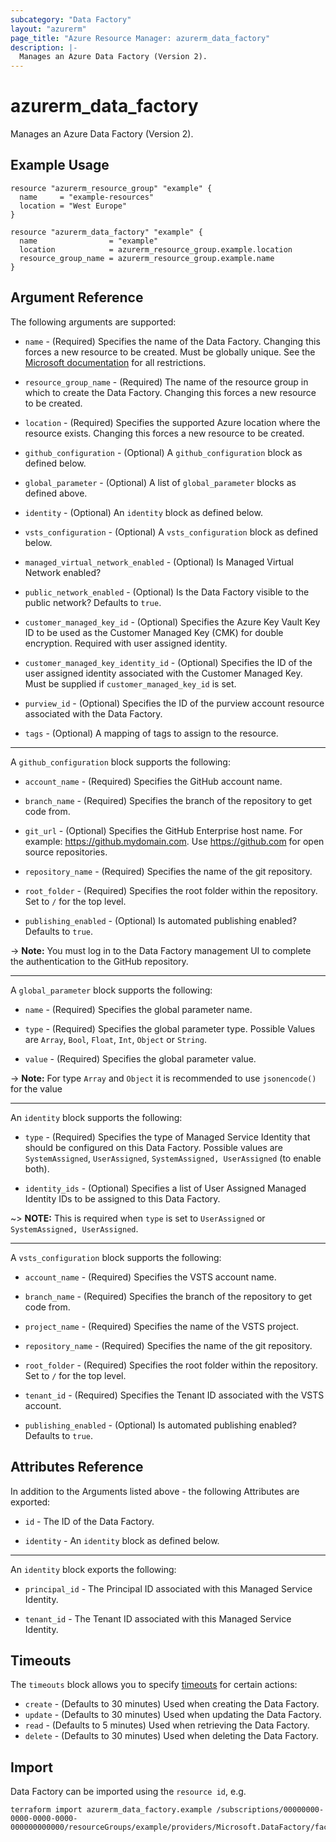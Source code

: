 ```yaml
---
subcategory: "Data Factory"
layout: "azurerm"
page_title: "Azure Resource Manager: azurerm_data_factory"
description: |-
  Manages an Azure Data Factory (Version 2).
---
```


# azurerm_data_factory

Manages an Azure Data Factory (Version 2).

## Example Usage

```hcl
resource "azurerm_resource_group" "example" {
  name     = "example-resources"
  location = "West Europe"
}

resource "azurerm_data_factory" "example" {
  name                = "example"
  location            = azurerm_resource_group.example.location
  resource_group_name = azurerm_resource_group.example.name
}
```

## Argument Reference

The following arguments are supported:

* `name` - (Required) Specifies the name of the Data Factory. Changing this forces a new resource to be created. Must be globally unique. See the [Microsoft documentation](https://docs.microsoft.com/azure/data-factory/naming-rules) for all restrictions.

* `resource_group_name` - (Required) The name of the resource group in which to create the Data Factory. Changing this forces a new resource to be created.

* `location` - (Required) Specifies the supported Azure location where the resource exists. Changing this forces a new resource to be created.

* `github_configuration` - (Optional) A `github_configuration` block as defined below.

* `global_parameter` - (Optional) A list of `global_parameter` blocks as defined above.

* `identity` - (Optional) An `identity` block as defined below.

* `vsts_configuration` - (Optional) A `vsts_configuration` block as defined below.

* `managed_virtual_network_enabled` - (Optional) Is Managed Virtual Network enabled?

* `public_network_enabled` - (Optional) Is the Data Factory visible to the public network? Defaults to `true`.

* `customer_managed_key_id` - (Optional) Specifies the Azure Key Vault Key ID to be used as the Customer Managed Key (CMK) for double encryption. Required with user assigned identity.

* `customer_managed_key_identity_id` - (Optional) Specifies the ID of the user assigned identity associated with the Customer Managed Key. Must be supplied if `customer_managed_key_id` is set.

* `purview_id` - (Optional) Specifies the ID of the purview account resource associated with the Data Factory.

* `tags` - (Optional) A mapping of tags to assign to the resource.

---

A `github_configuration` block supports the following:

* `account_name` - (Required) Specifies the GitHub account name.

* `branch_name` - (Required) Specifies the branch of the repository to get code from.

* `git_url` - (Optional) Specifies the GitHub Enterprise host name. For example: <https://github.mydomain.com>. Use <https://github.com> for open source repositories.

* `repository_name` - (Required) Specifies the name of the git repository.

* `root_folder` - (Required) Specifies the root folder within the repository. Set to `/` for the top level.

* `publishing_enabled` - (Optional) Is automated publishing enabled? Defaults to `true`.

-> **Note:** You must log in to the Data Factory management UI to complete the authentication to the GitHub repository.

---

A `global_parameter` block supports the following:

* `name` - (Required) Specifies the global parameter name.

* `type` - (Required) Specifies the global parameter type. Possible Values are `Array`, `Bool`, `Float`, `Int`, `Object` or `String`.

* `value` - (Required) Specifies the global parameter value.

-> **Note:** For type `Array` and `Object` it is recommended to use `jsonencode()` for the value

---

An `identity` block supports the following:

* `type` - (Required) Specifies the type of Managed Service Identity that should be configured on this Data Factory. Possible values are `SystemAssigned`, `UserAssigned`, `SystemAssigned, UserAssigned` (to enable both).

* `identity_ids` - (Optional) Specifies a list of User Assigned Managed Identity IDs to be assigned to this Data Factory.

~> **NOTE:** This is required when `type` is set to `UserAssigned` or `SystemAssigned, UserAssigned`.

---

A `vsts_configuration` block supports the following:

* `account_name` - (Required) Specifies the VSTS account name.

* `branch_name` - (Required) Specifies the branch of the repository to get code from.

* `project_name` - (Required) Specifies the name of the VSTS project.

* `repository_name` - (Required) Specifies the name of the git repository.

* `root_folder` - (Required) Specifies the root folder within the repository. Set to `/` for the top level.

* `tenant_id` - (Required) Specifies the Tenant ID associated with the VSTS account.

* `publishing_enabled` - (Optional) Is automated publishing enabled? Defaults to `true`.

## Attributes Reference

In addition to the Arguments listed above - the following Attributes are exported:

* `id` - The ID of the Data Factory.

* `identity` - An `identity` block as defined below.

---

An `identity` block exports the following:

* `principal_id` - The Principal ID associated with this Managed Service Identity.

* `tenant_id` - The Tenant ID associated with this Managed Service Identity.

## Timeouts

The `timeouts` block allows you to specify [timeouts](https://www.terraform.io/language/resources/syntax#operation-timeouts) for certain actions:

* `create` - (Defaults to 30 minutes) Used when creating the Data Factory.
* `update` - (Defaults to 30 minutes) Used when updating the Data Factory.
* `read` - (Defaults to 5 minutes) Used when retrieving the Data Factory.
* `delete` - (Defaults to 30 minutes) Used when deleting the Data Factory.

## Import

Data Factory can be imported using the `resource id`, e.g.

```shell
terraform import azurerm_data_factory.example /subscriptions/00000000-0000-0000-0000-000000000000/resourceGroups/example/providers/Microsoft.DataFactory/factories/example
```
